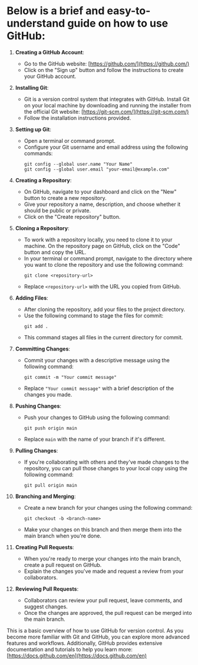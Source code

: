 # Below is a brief and easy-to-understand guide on how to use GitHub:

1. **Creating a GitHub Account**:
   - Go to the GitHub website: [https://github.com/](https://github.com/)
   - Click on the "Sign up" button and follow the instructions to create your GitHub account.

2. **Installing Git**:
   - Git is a version control system that integrates with GitHub. Install Git on your local machine by downloading and running the installer from the official Git website: [https://git-scm.com/](https://git-scm.com/)
   - Follow the installation instructions provided.

3. **Setting up Git**:
   - Open a terminal or command prompt.
   - Configure your Git username and email address using the following commands:
     ```
     git config --global user.name "Your Name"
     git config --global user.email "your-email@example.com"
     ```

4. **Creating a Repository**:
   - On GitHub, navigate to your dashboard and click on the "New" button to create a new repository.
   - Give your repository a name, description, and choose whether it should be public or private.
   - Click on the "Create repository" button.

5. **Cloning a Repository**:
   - To work with a repository locally, you need to clone it to your machine. On the repository page on GitHub, click on the "Code" button and copy the URL.
   - In your terminal or command prompt, navigate to the directory where you want to clone the repository and use the following command:
     ```
     git clone <repository-url>
     ```
   - Replace `<repository-url>` with the URL you copied from GitHub.

6. **Adding Files**:
   - After cloning the repository, add your files to the project directory.
   - Use the following command to stage the files for commit:
     ```
     git add .
     ```
   - This command stages all files in the current directory for commit.

7. **Committing Changes**:
   - Commit your changes with a descriptive message using the following command:
     ```
     git commit -m "Your commit message"
     ```
   - Replace `"Your commit message"` with a brief description of the changes you made.

8. **Pushing Changes**:
   - Push your changes to GitHub using the following command:
     ```
     git push origin main
     ```
   - Replace `main` with the name of your branch if it's different.

9. **Pulling Changes**:
   - If you're collaborating with others and they've made changes to the repository, you can pull those changes to your local copy using the following command:
     ```
     git pull origin main
     ```

10. **Branching and Merging**:
    - Create a new branch for your changes using the following command:
      ```
      git checkout -b <branch-name>
      ```
    - Make your changes on this branch and then merge them into the main branch when you're done.

11. **Creating Pull Requests**:
    - When you're ready to merge your changes into the main branch, create a pull request on GitHub.
    - Explain the changes you've made and request a review from your collaborators.

12. **Reviewing Pull Requests**:
    - Collaborators can review your pull request, leave comments, and suggest changes.
    - Once the changes are approved, the pull request can be merged into the main branch.

This is a basic overview of how to use GitHub for version control. As you become more familiar with Git and GitHub, you can explore more advanced features and workflows. Additionally, GitHub provides extensive documentation and tutorials to help you learn more: [https://docs.github.com/en](https://docs.github.com/en)